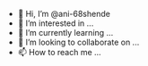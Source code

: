 - 👋 Hi, I’m @ani-68shende
- 👀 I’m interested in ...
- 🌱 I’m currently learning ...
- 💞️ I’m looking to collaborate on ...
- 📫 How to reach me ...

<!---
ani-68shende/ani-68shende is a ✨ special ✨ repository because its `README.md` (this file) appears on your GitHub profile.
You can click the Preview link to take a look at your changes.
--->
